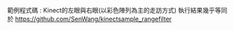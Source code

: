 ﻿範例程式碼 : Kinect的左眼與右眼(以彩色陣列為主的走訪方式)
                      執行結果幾乎等同於 https://github.com/SenWang/kinectsample_rangefilter